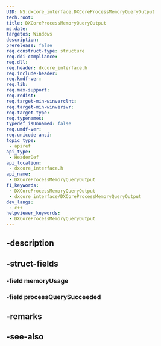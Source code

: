 ```yaml
---
UID: NS:dxcore_interface.DXCoreProcessMemoryQueryOutput
tech.root: 
title: DXCoreProcessMemoryQueryOutput
ms.date: 
targetos: Windows
description: 
prerelease: false
req.construct-type: structure
req.ddi-compliance: 
req.dll: 
req.header: dxcore_interface.h
req.include-header: 
req.kmdf-ver: 
req.lib: 
req.max-support: 
req.redist: 
req.target-min-winverclnt: 
req.target-min-winversvr: 
req.target-type: 
req.typenames: 
typedef_isUnnamed: false
req.umdf-ver: 
req.unicode-ansi: 
topic_type:
 - apiref
api_type:
 - HeaderDef
api_location:
 - dxcore_interface.h
api_name:
 - DXCoreProcessMemoryQueryOutput
f1_keywords:
 - DXCoreProcessMemoryQueryOutput
 - dxcore_interface/DXCoreProcessMemoryQueryOutput
dev_langs:
 - c++
helpviewer_keywords:
 - DXCoreProcessMemoryQueryOutput
---
```


## -description

## -struct-fields

### -field memoryUsage

### -field processQuerySucceeded

## -remarks

## -see-also

